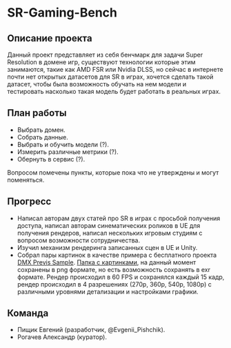 # SR-Gaming-Bench

## Описание проекта
Данный проект представляет из себя бенчмарк для задачи Super Resolution в домене игр, существуют технологии которые этим занимаются, такие как AMD FSR или Nvidia DLSS, но сейчас в интернете почти нет открытых датасетов для SR в играх, хочется сделать такой датасет, чтобы была возможность обучать на нем модели и тестировать насколько такая модель будет работать в реальных играх.

## План работы
- Выбрать домен.
- Собрать данные.
- Выбрать и обучить модели (?).
- Измерить различные метрики (?).
- Обернуть в сервис (?).

Вопросом помечены пункты, которые пока что не утверждены и могут поменяться.

## Прогресс
- Написал авторам двух статей про SR в играх с просьбой получения доступа, написал авторам синематических роликов в UE для получения рендеров, написал нескольких игровым студиям с вопросом возможности сотрудничества.
- Изучил механизм рендеринга записанных сцен в UE и Unity.
- Собрал пары картинок в качестве примера с бесплатного проекта [DMX Previs Sample](https://www.unrealengine.com/marketplace/en-US/product/dmx-previs-sample). [Папка с картинками](https://drive.google.com/drive/folders/1UxmYC8pAjv5sOZTR-tbJTvwHVc7kA3MW?usp=sharing), на данный момент сохранены в png формате, но есть возможность сохранять в exr формате. Рендер происходил в 60 FPS и сохранялся каждый 15 кадр, рендер происходил в 4 разрешениях (270p, 360p, 540p, 1080p) с различными уровнями детализации и настройками графики.

## Команда
- Пищик Евгений (разработчик, @Evgenii_Pishchik).
- Рогачев Александр (куратор).
